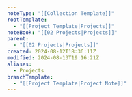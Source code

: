 ```yaml
---
noteType: "[[Collection Template]]"
rootTemplate:
  - "[[Project Template|Projects]]"
noteBook: "[[02 Projects|Projects]]"
parent:
  - "[[02 Projects|Projects]]"
created: 2024-08-12T18:36:11Z
modified: 2024-08-13T19:16:21Z
aliases:
  - Projects
branchTemplate:
  - "[[Project Template|Project Note]]"
---
```

